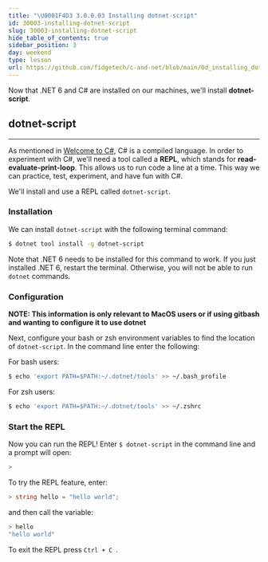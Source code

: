 ```yaml
---
title: "\U0001F4D3 3.0.0.03 Installing dotnet-script"
id: 30003-installing-dotnet-script
slug: 30003-installing-dotnet-script
hide_table_of_contents: true
sidebar_position: 3
day: weekend
type: lesson
url: https://github.com/fidgetech/c-and-net/blob/main/0d_installing_dotnet_script.md
---
```


Now that .NET 6 and C# are installed on our machines, we'll install **dotnet-script**.

## dotnet-script

---

As mentioned in [Welcome to C#](https://old.learnhowtoprogram.com/fidgetech-3-c-and-net/3-0-lessons-1-5-getting-started-with-c/3-0-0-01-welcome-to-c), C# is a compiled language. In order to experiment with C#, we'll need a tool called a **REPL**, which stands for **read-evaluate-print-loop**. This allows us to run code a line at a time. This way we can practice, test, experiment, and have fun with C#.

We'll install and use a REPL called `dotnet-script`. 

### Installation

We can install `dotnet-script` with the following terminal command:

```bash
$ dotnet tool install -g dotnet-script
```

Note that .NET 6 needs to be installed for this command to work. If you just installed .NET 6, restart the terminal. Otherwise, you will not be able to run `dotnet` commands.

### Configuration

**NOTE: This information is only relevant to MacOS users or if using gitbash and wanting to configure it to use dotnet**

Next, configure your bash or zsh environment variables to find the location of `dotnet-script`. In the command line enter the following:

For bash users:

```bash
$ echo 'export PATH=$PATH:~/.dotnet/tools' >> ~/.bash_profile
```

For zsh users:

```bash
$ echo 'export PATH=$PATH:~/.dotnet/tools' >> ~/.zshrc
```

### Start the REPL

Now you can run the REPL! Enter `$ dotnet-script` in the command line and a prompt will open:

```csharp
>
```

To try the REPL feature, enter:

```csharp
> string hello = "hello world";
```

and then call the variable:

```csharp
> hello
"hello world"
```

To exit the REPL press `Ctrl + C `.